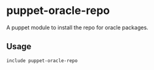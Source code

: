 puppet-oracle-repo
====================

A puppet module to install the repo for oracle packages.

## Usage

```
include puppet-oracle-repo

```

